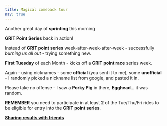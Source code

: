 ```yaml
---
title: Magical comeback tour
nav: true
---
```


Another great day of **sprinting** this morning

**GRIT Point Series** back in action!

Instead of **GRIT point series** week-after-week-after-week - successfully
*burning us all out* - trying something new.

**First Tuesday** of each Month - kicks off a **GRIT point race** series week.

Again - using nicknames - some **official** (you sent it to me), some
**unofficial** - I randomly picked a nickname list from google, and pasted it in.

Please take no offense - I saw a **Porky Pig** in there, **Egghead**... it was random.

**REMEMBER** you need to participate in at least **2** of the Tue/Thu/Fri rides
to be eligible for entry into the **GRIT point series**.

[**Sharing results with friends**](https://forums.zwift.com/t/sharing-results-with-friends/534276/17 "Sharing with friends at Zwift forum")

